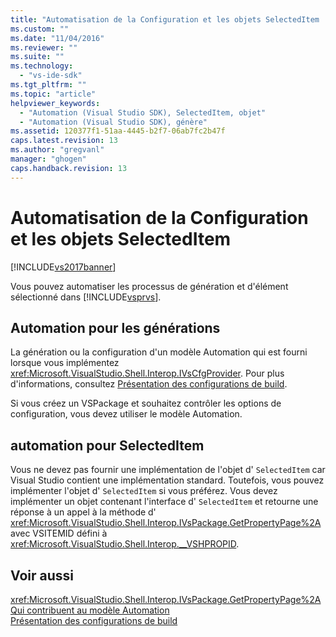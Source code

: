 ```yaml
---
title: "Automatisation de la Configuration et les objets SelectedItem | Microsoft Docs"
ms.custom: ""
ms.date: "11/04/2016"
ms.reviewer: ""
ms.suite: ""
ms.technology: 
  - "vs-ide-sdk"
ms.tgt_pltfrm: ""
ms.topic: "article"
helpviewer_keywords: 
  - "Automation (Visual Studio SDK), SelectedItem, objet"
  - "Automation (Visual Studio SDK), génère"
ms.assetid: 120377f1-51aa-4445-b2f7-06ab7fc2b47f
caps.latest.revision: 13
ms.author: "gregvanl"
manager: "ghogen"
caps.handback.revision: 13
---
```

# Automatisation de la Configuration et les objets SelectedItem
[!INCLUDE[vs2017banner](../../code-quality/includes/vs2017banner.md)]

Vous pouvez automatiser les processus de génération et d'élément sélectionné dans [!INCLUDE[vsprvs](../../code-quality/includes/vsprvs_md.md)].  
  
## Automation pour les générations  
 La génération ou la configuration d'un modèle Automation qui est fourni lorsque vous implémentez <xref:Microsoft.VisualStudio.Shell.Interop.IVsCfgProvider>.  Pour plus d'informations, consultez [Présentation des configurations de build](../../ide/understanding-build-configurations.md).  
  
 Si vous créez un VSPackage et souhaitez contrôler les options de configuration, vous devez utiliser le modèle Automation.  
  
## automation pour SelectedItem  
 Vous ne devez pas fournir une implémentation de l'objet d' `SelectedItem` car Visual Studio contient une implémentation standard.  Toutefois, vous pouvez implémenter l'objet d' `SelectedItem` si vous préférez.  Vous devez implémenter un objet contenant l'interface d' `SelectedItem` et retourne une réponse à un appel à la méthode d' <xref:Microsoft.VisualStudio.Shell.Interop.IVsPackage.GetPropertyPage%2A> avec VSITEMID défini à <xref:Microsoft.VisualStudio.Shell.Interop.__VSHPROPID>.  
  
## Voir aussi  
 <xref:Microsoft.VisualStudio.Shell.Interop.IVsPackage.GetPropertyPage%2A>   
 [Qui contribuent au modèle Automation](../../extensibility/internals/contributing-to-the-automation-model.md)   
 [Présentation des configurations de build](../../ide/understanding-build-configurations.md)